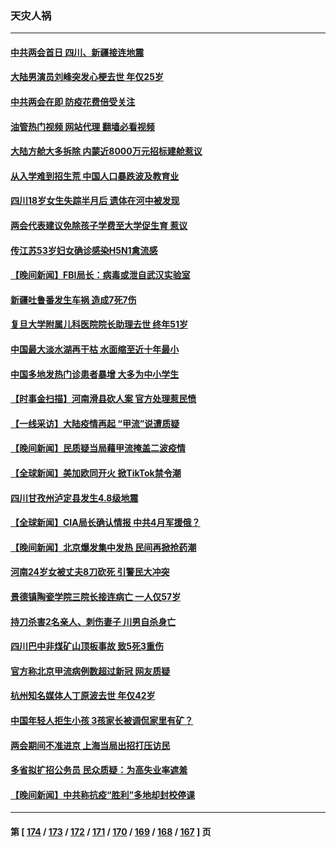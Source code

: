 ### 天灾人祸
---
#### [中共两会首日 四川、新疆接连地震](../../pages/ncid280/n13943003.md?03052045) 
#### [大陆男演员刘峰突发心梗去世 年仅25岁](../../pages/ncid280/n13942691.md?03052045) 
#### [中共两会在即 防疫花费倍受关注](../../pages/ncid280/n13942587.md?03052045) 
#### [油管热门视频 网站代理 翻墙必看视频](http://138.2.39.72:81/youtube.html?epic-marker?03052045)
#### [大陆方舱大多拆除 内蒙近8000万元招标建舱惹议](../../pages/ncid280/n13941701.md?03052045) 
#### [从入学难到招生荒 中国人口暴跌波及教育业](../../pages/ncid280/n13941408.md?03052045) 
#### [四川18岁女生失踪半月后 遗体在河中被发现](../../pages/ncid280/n13941453.md?03052045) 
#### [两会代表建议免除孩子学费至大学促生育 惹议](../../pages/ncid280/n13941424.md?03052045) 
#### [传江苏53岁妇女确诊感染H5N1禽流感](../../pages/ncid280/n13941380.md?03052045) 
#### [【晚间新闻】FBI局长：病毒或泄自武汉实验室](../../pages/ncid280/n13941348.md?03052045) 
#### [新疆吐鲁番发生车祸 造成7死7伤](../../pages/ncid280/n13941106.md?03052045) 
#### [复旦大学附属儿科医院院长助理去世 终年51岁](../../pages/ncid280/n13941308.md?03052045) 
#### [中国最大淡水湖再干枯 水面缩至近十年最小](../../pages/ncid280/n13941093.md?03052045) 
#### [中国多地发热门诊患者暴增 大多为中小学生](../../pages/ncid280/n13940973.md?03052045) 
#### [【时事金扫描】河南滑县砍人案 官方处理惹民愤](../../pages/ncid280/n13940840.md?03052045) 
#### [【一线采访】大陆疫情再起 “甲流”说遭质疑](../../pages/ncid280/n13939923.md?03052045) 
#### [【晚间新闻】民质疑当局藉甲流掩盖二波疫情](../../pages/ncid280/n13940547.md?03052045) 
#### [【全球新闻】美加欧同开火 掀TikTok禁令潮](../../pages/ncid280/n13940153.md?03052045) 
#### [四川甘孜州泸定县发生4.8级地震](../../pages/ncid280/n13940087.md?03052045) 
#### [【全球新闻】CIA局长确认情报 中共4月军援俄？](../../pages/ncid280/n13939980.md?03052045) 
#### [【晚间新闻】北京爆发集中发热 民间再掀抢药潮](../../pages/ncid280/n13939979.md?03052045) 
#### [河南24岁女被丈夫8刀砍死 引警民大冲突](../../pages/ncid280/n13939491.md?03052045) 
#### [景德镇陶瓷学院三院长接连病亡 一人仅57岁](../../pages/ncid280/n13939300.md?03052045) 
#### [持刀杀害2名亲人、刺伤妻子 川男自杀身亡](../../pages/ncid280/n13939061.md?03052045) 
#### [四川巴中非煤矿山顶板事故 致5死3重伤](../../pages/ncid280/n13939047.md?03052045) 
#### [官方称北京甲流病例数超过新冠 网友质疑](../../pages/ncid280/n13938663.md?03052045) 
#### [杭州知名媒体人丁原波去世 年仅42岁](../../pages/ncid280/n13938335.md?03052045) 
#### [中国年轻人拒生小孩 3孩家长被调侃家里有矿？](../../pages/ncid280/n13938079.md?03052045) 
#### [两会期间不准进京 上海当局出招打压访民](../../pages/ncid280/n13938228.md?03052045) 
#### [多省拟扩招公务员 民众质疑：为高失业率遮羞](../../pages/ncid280/n13938117.md?03052045) 
#### [【晚间新闻】中共称抗疫“胜利”多地却封校停课](../../pages/ncid280/n13938036.md?03052045) 

---
#### 第 [ [174](./174.md?03052045) / [173](./173.md?03052045) / [172](./172.md?03052045) / [171](./171.md?03052045) / [170](./170.md?03052045) / [169](./169.md?03052045) / [168](./168.md?03052045) / [167](./167.md?03052045) ] 页
